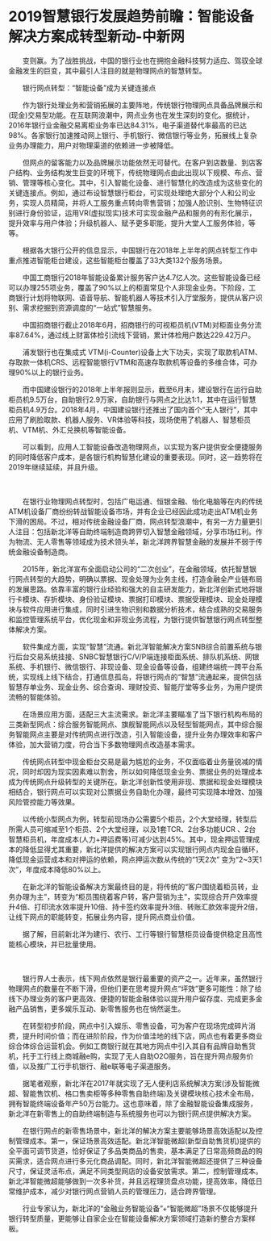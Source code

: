 # 2019智慧银行发展趋势前瞻：智能设备解决方案成转型新动-中新网

　　变则赢。为了战胜挑战，中国的银行业也在拥抱金融科技努力适应、驾驭全球金融发生的巨变，其中最引人注目的就是物理网点的智慧转型。

　　银行网点转型：“智能设备”成为关键连接点

　　作为银行处理业务和营销拓展的主要阵地，传统银行物理网点具备品牌展示和(现金)交易型功能。在互联网浪潮中，网点业务也在发生深刻的变化。据统计，2016年银行业金融交易离柜业务率已达84.31%，电子渠道替代率最高的已达98%。各家银行加速推动网上银行、手机银行、微信银行等业务，拓展线上复杂业务办理能力，用户对物理渠道的依赖进一步被降低。

　　但网点的留客能力以及品牌展示功能依然无可替代。在客户到店数量、到店客户结构、业务结构发生巨变的环境下，传统物理网点由此出现以下规模、布点、营销、管理等核心变化。其中，引入智能化设备、进行智慧化的改造成为这些变化的关键连接点。例如，通过布设智慧银行柜台，可实现处理绝大部分个人和公司业务，实现人员精简，并将人工服务重点转向零售营销；加强人脸识别、生物特征识别进行身份验证，运用VR(虚拟现实)技术可实现金融产品和服务的有形化展示，提升效率与用户体验；升级机器人、赋予更多职能，提升大堂人工服务体验，等等。

　　根据各大银行公开的信息显示，中国银行在2018年上半年的网点转型工作中重点推进智能柜台建设，这些智能柜台覆盖了33大类132个服务场景。

　　中国工商银行2018年智能设备累计服务客户达4.7亿人次。这些智能设备已经可以办理255项业务，覆盖了90%以上的柜面常见个人非现金业务。下阶段，工商银行计划将物联网、语音导航、智能机器人等技术引入厅堂服务，提供从客户识别、需求挖掘到资源调度的“一站式”智慧服务。

　　中国招商银行截止2018年6月，招商银行的可视柜员机(VTM)对柜面业务分流率87.64%，通过线上财富体检引流线下营销，累计体检用户数达229.42万户。

　　浦发银行也在集成式 VTM(i-Counter)设备上大下功夫，实现了取款机ATM、存取款一体机CRS、远程智能银行VTM和高速存取款机等设备的多维合体，可办理90%以上的银行业务。

　　而中国建设银行的2018年上半年报则显示，截至6月末，建设银行在运行自助柜员机9.5万台，自助银行2.9万家，自助银行与网点之比达1:1，其中在运行智慧柜员机4.9万台。2018年4月，中国建设银行还推出了国内首个“无人银行”，其中应用了刷脸取款、机器人服务、VR体验等科技，现场使用了机器人、智慧柜员机、VTM机、外汇兑换机等智能设备。

　　可以看到，应用人工智能设备改造物理网点，以实现为客户提供安全便捷服务的同时降低客户成本，是各银行机构智慧化建设的重要表现。同时，这一趋势将在2019年继续延续，并且升级。

　　

　　在银行业物理网点转型时，包括广电运通、恒银金融、怡化电脑等在内的传统ATM机设备厂商纷纷转战智能设备市场，并有企业已经因此成功走出ATM机业务下滑的困局。不过，相对传统金融设备厂商，网点转型浪潮中，有另一方力量更引人注目：包括新北洋等自助终端制造商跨界切入智慧金融领域，分享市场红利。作为物流、无人零售等领域成为技术领头羊，新北洋跨界智慧金融的发展并不弱于传统金融设备制造商。

　　2015年，新北洋宣布全面启动公司的“二次创业”，在金融领域，依托智慧银行网点转型的大趋势，明确以票据、现金处理为业务主线，打造金融全产业链布局的发展思路。依靠丰富的银行业经验和强大的自主研发能力，新北洋创新式地将银行卡模块、存折模块、身份验证模块、票据打印模块、票据受理模块、现金处理模块与软件应用进行集成，同时引进生物识别和数据分析技术，结合成熟的交易服务和监控管理系统平台，优化现金和非现业务流程，为银行提供智慧银行网点转型整体解决方案。

　　软件集成方面，实现“智慧”流通。新北洋智能解决方案SNB综合前置系统与银行后台交易系统挂接、SNBC智慧银行C/V/P端连接柜面系统、排队机系统、网银系统、手机银行、微信银行、非现设备、现金设备等设备，组建终端统一跨平台系统，实现线上线下结合，打通信息孤岛，将银行网点的“智慧”流通起来，提供包括智慧存单业务、现金业务、综合查询、理财投资、智能厅堂等多业务，为用户提供流畅的智能体验。

　　在场景应用方面，适配三大主流需求。新北洋主要瞄准了当下银行机构布局的三类新型网点：综合服务智能网点、旗舰智能网点以及轻型智能网点，其中综合服务智能网点主要是对传统网点进行改造，引入智能设备，提升业务办理效率和客户体验，加大营销力度，符合当下多数物理网点改造基本需求。

　　传统网点转型中现金柜台交易是最为尴尬的业务，不仅面临着业务量锐减的情况，同时却因为现实因素难以割舍，所以如何降低现金业务、票据业务的处理成本成为传统网点升级转型的关键所在。新北洋创新性使用非现、票据和现金处理模块相结合，银行网点可以实现对公票据业务自助化办理，最终可实现降本增效、加强风险管控能力等效果。

　　以传统小型网点为例，转型前现场办公需要5个柜员，2个大堂经理，转型后所需人员可缩减至1个柜员、2个大堂经理，以及1套TCR、2台多功能UCR 、2台智慧柜员机，年度成本(人力+押运费等)可减少达到45%。其中，现金押运管理成本的降低显得尤其重要，新北洋提供的解决方案可以实现银行网点内现金自循环，降低现金运营成本和对押运的依赖，网点押运次数从传统的“1天2次” 变为“2~3天1次”，年度成本降低80%以上。

　　在新北洋的智能设备解决方案最终目的是，将传统的“客户围绕着柜员转，业务办理为主”，转变为“柜员围绕着客户转，客户营销为主”，实现综合开户效率提升4倍、打印流水效率提升10倍、持卡签约效率提升3倍、转账汇款效率提升2倍，让线下网点的职能转变，拓展业务内容，提升网点商业价值。

　　据了解，目前新北洋为建行、农行、工行等银行智慧柜员设备提供稳定且高性能核心模块，并已批量使用。

　　

　　银行界人士表示，线下网点依然是银行最重要的资产之一。近年来，虽然银行物理网点的数量在不断下滑，但他们更在思考提升网点“坪效”更多可能性：除了给线下办理业务的客户更高效、便捷的智能金融体验以提升用户留存度、完成更多金融产品销售，更多娱乐互动、新零售服务也在悄然诞生。

　　在转型初步阶段，网点中引入娱乐、零售设备，可为客户在现场完成碎片消费，提升时间价值；而在进阶阶段，作为价值洼地的线下店，网点也有着更多商业综合体综合运营机会。例如工商银行就在其地方网点中引入其自有品牌自助售货机，托于工行线上商城融e购，实现了无人自助O2O服务，旨在提升网点服务价值，以及推广工行手机银行、融e联等电子渠道服务。

　　据笔者观察，新北洋在2017年就实现了无人便利店系统解决方案(涉及智能微超、智能售饮机、格口售卖柜等多种零售自助终端)及关键模块核心技术全布局，拥有智能终端设备年产50万台能力。这也意味着，除了金融智能设备集成服务，新北洋在新零售上的自助终端制造与系统服务也可以为银行网点提供解决方案。

　　在银行网点的新零售场景中，新北洋的解决方案主要能够场景高效适配以及控制管理成本。第一，保证场景高效适配。新北洋智能微超(新型自助售货机)提供的全平面可调节货道，恰好保证了多品类商品的售卖，基本满足了日常高频商品的购买需求，适合网点进行多元化商品调配。同时，新北洋智能微超还提供了三种设备尺寸，保证灵活布点，满足不同类型网店的设备安放需求。第二，控制管理成本。新北洋智能微超能够做到一次多补货，并且远程理货盘点功能，提高效率，降低日常维护成本，减少对银行网点营销人员的管理压力，适合跨界管理。

　　行业专家认为，新北洋的“金融业务智能设备”+“智能微超”场景不仅能够提升银行转型质量，更能够让自家企业在智能设备解决方案领域打造新的整合方案样板。
